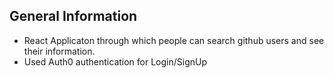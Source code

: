 ## General Information

- React Applicaton through which people can search github users and see their information.
- Used Auth0 authentication for Login/SignUp
